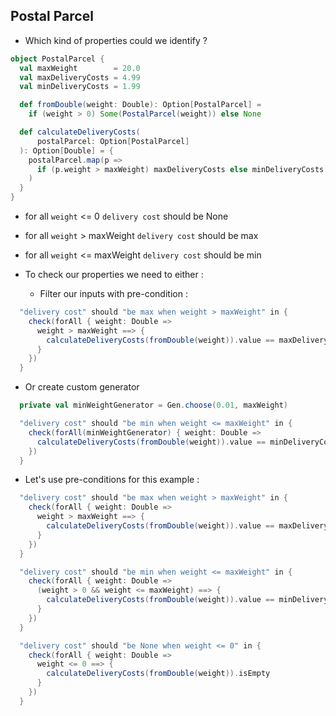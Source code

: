 ## Postal Parcel
* Which kind of properties could we identify ?
```scala
object PostalParcel {
  val maxWeight        = 20.0
  val maxDeliveryCosts = 4.99
  val minDeliveryCosts = 1.99

  def fromDouble(weight: Double): Option[PostalParcel] =
    if (weight > 0) Some(PostalParcel(weight)) else None

  def calculateDeliveryCosts(
      postalParcel: Option[PostalParcel]
  ): Option[Double] = {
    postalParcel.map(p =>
      if (p.weight > maxWeight) maxDeliveryCosts else minDeliveryCosts
    )
  }
}
```
* for all `weight` <= 0 `delivery cost` should be None
* for all `weight` > maxWeight `delivery cost` should be max
* for all `weight` <= maxWeight `delivery cost` should be min

* To check our properties we need to either :
  * Filter our inputs with pre-condition :
```scala
  "delivery cost" should "be max when weight > maxWeight" in {
    check(forAll { weight: Double =>
      weight > maxWeight ==> {
        calculateDeliveryCosts(fromDouble(weight)).value == maxDeliveryCosts
      }
    })
  }
```
* Or create custom generator
```scala
  private val minWeightGenerator = Gen.choose(0.01, maxWeight)

  "delivery cost" should "be min when weight <= maxWeight" in {
    check(forAll(minWeightGenerator) { weight: Double =>
      calculateDeliveryCosts(fromDouble(weight)).value == minDeliveryCosts
    })
  }
```

* Let's use pre-conditions for this example :
```scala
  "delivery cost" should "be max when weight > maxWeight" in {
    check(forAll { weight: Double =>
      weight > maxWeight ==> {
        calculateDeliveryCosts(fromDouble(weight)).value == maxDeliveryCosts
      }
    })
  }

  "delivery cost" should "be min when weight <= maxWeight" in {
    check(forAll { weight: Double =>
      (weight > 0 && weight <= maxWeight) ==> {
        calculateDeliveryCosts(fromDouble(weight)).value == minDeliveryCosts
      }
    })
  }

  "delivery cost" should "be None when weight <= 0" in {
    check(forAll { weight: Double =>
      weight <= 0 ==> {
        calculateDeliveryCosts(fromDouble(weight)).isEmpty
      }
    })
  }
```